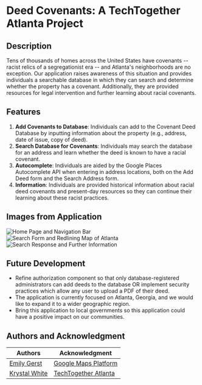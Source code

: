 # Deed Covenants: A TechTogether Atlanta Project
## Description
Tens of thousands of homes across the United States have covenants -- racist relics of a segregationist era -- and Atlanta's neighborhoods are no exception. Our application raises awareness of this situation and provides individuals a searchable database in which they can search and determine whether the property has a covenant. Additionally, they are provided resources for legal intervention and further learning about racial covenants.

## Features
1. **Add Covenants to Database**: Individuals can add to the Covenant Deed Database by inputting information about the property (e.g., address, date of issue, copy of deed). 
2. **Search Database for Covenants**: Individuals may search the database for an address and learn whether the deed is known to have a racial covenant.
3. **Autocomplete**: Individuals are aided by the Google Places Autocomplete API when entering in address locations, both on the Add Deed form and the Search Address form.  
4. **Information**: Individuals are provided historical information about racial deed covenants and present-day resources so they can continue their learning about these racist practices.

## Images from Application
![Home Page and Navigation Bar](home-header.PNG "Home Page and Navigation Bar")
![Search Form and Redlining Map of Atlanta](search.PNG "Search Form and Redlining Map of Atlanta")
![Search Response and Further Information](response.PNG "Search Response and Further Information")

## Future Development
* Refine authorization component so that only database-registered administrators can add deeds to the database OR implement security practices which allow any user to upload a PDF of their deed.
* The application is currently focused on Atlanta, Georgia, and we would like to expand it to a wider geographic region.
* Bring this application to local governments so this application could have a positive impact on our communities.

## Authors and Acknowledgment
|Authors   |Acknowledgment   |
|---|---|
| [Emily Gerst](https://github.com/emmykg38) |  [Google Maps Platform](https://developers.google.com/maps) |
| [Krystal White](https://github.com/krystalwhite)  | [TechTogether Atlanta](https://atlanta.techtogether.io/)  |
